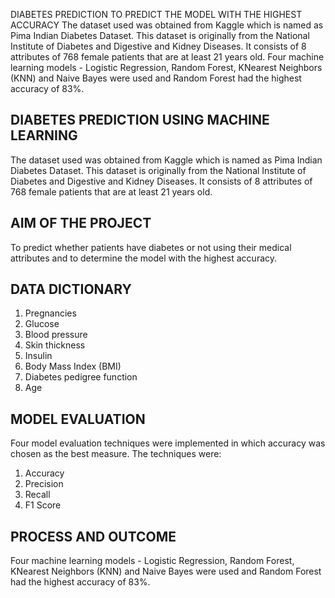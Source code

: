 DIABETES PREDICTION TO PREDICT THE MODEL WITH THE HIGHEST ACCURACY
The dataset used was obtained from Kaggle which is named as Pima Indian Diabetes Dataset. This dataset is originally from the National Institute of Diabetes and Digestive and Kidney Diseases. 
It consists of 8 attributes of 768 female patients that are at least 21 years old.
Four machine learning models - Logistic Regression, Random Forest, KNearest Neighbors (KNN) and Naive Bayes were used and Random Forest had the highest accuracy of 83%.

## DIABETES PREDICTION USING MACHINE LEARNING
The dataset used was obtained from Kaggle which is named as Pima Indian Diabetes Dataset. This dataset is originally from the National Institute of Diabetes and Digestive and Kidney Diseases. 
It consists of 8 attributes of 768 female patients that are at least 21 years old.

## AIM OF THE PROJECT
To predict whether patients have diabetes or not using their medical attributes and to determine the model with the highest accuracy.

## DATA DICTIONARY
1. Pregnancies
2. Glucose
3. Blood pressure
4. Skin thickness
5. Insulin
6. Body Mass Index (BMI)
7. Diabetes pedigree function
8. Age

## MODEL EVALUATION
Four model evaluation techniques were implemented in which accuracy was chosen as the best measure. The techniques were:
1. Accuracy
2. Precision
3. Recall
4. F1 Score

## PROCESS AND OUTCOME
Four machine learning models - Logistic Regression, Random Forest, KNearest Neighbors (KNN) and Naive Bayes were used and Random Forest had the highest accuracy of 83%.

